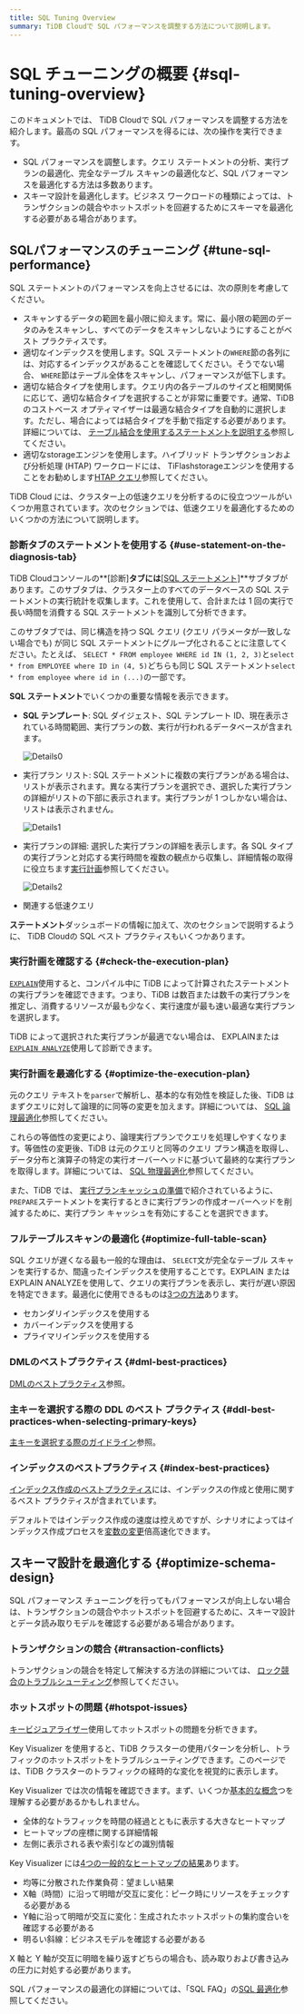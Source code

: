```yaml
---
title: SQL Tuning Overview
summary: TiDB Cloudで SQL パフォーマンスを調整する方法について説明します。
---
```


# SQL チューニングの概要 {#sql-tuning-overview}

このドキュメントでは、 TiDB Cloudで SQL パフォーマンスを調整する方法を紹介します。最高の SQL パフォーマンスを得るには、次の操作を実行できます。

-   SQL パフォーマンスを調整します。クエリ ステートメントの分析、実行プランの最適化、完全なテーブル スキャンの最適化など、SQL パフォーマンスを最適化する方法は多数あります。
-   スキーマ設計を最適化します。ビジネス ワークロードの種類によっては、トランザクションの競合やホットスポットを回避するためにスキーマを最適化する必要がある場合があります。

## SQLパフォーマンスのチューニング {#tune-sql-performance}

SQL ステートメントのパフォーマンスを向上させるには、次の原則を考慮してください。

-   スキャンするデータの範囲を最小限に抑えます。常に、最小限の範囲のデータのみをスキャンし、すべてのデータをスキャンしないようにすることがベスト プラクティスです。
-   適切なインデックスを使用します。SQL ステートメントの`WHERE`節の各列には、対応するインデックスがあることを確認してください。そうでない場合、 `WHERE`節はテーブル全体をスキャンし、パフォーマンスが低下します。
-   適切な結合タイプを使用します。クエリ内の各テーブルのサイズと相関関係に応じて、適切な結合タイプを選択することが非常に重要です。通常、TiDB のコストベース オプティマイザーは最適な結合タイプを自動的に選択します。ただし、場合によっては結合タイプを手動で指定する必要があります。詳細については、 [テーブル結合を使用するステートメントを説明する](/explain-joins.md)参照してください。
-   適切なstorageエンジンを使用します。ハイブリッド トランザクションおよび分析処理 (HTAP) ワークロードには、 TiFlashstorageエンジンを使用することをお勧めします[HTAP クエリ](/develop/dev-guide-hybrid-oltp-and-olap-queries.md)参照してください。

TiDB Cloud には、クラスター上の低速クエリを分析するのに役立つツールがいくつか用意されています。次のセクションでは、低速クエリを最適化するためのいくつかの方法について説明します。

### 診断タブのステートメントを使用する {#use-statement-on-the-diagnosis-tab}

TiDB Cloudコンソールの**[診断]**タブには**<a href="/tidb-cloud/tune-performance.md#statement-analysis">[SQL ステートメント]</a>**サブタブがあります。このサブタブは、クラスター上のすべてのデータベースの SQL ステートメントの実行統計を収集します。これを使用して、合計または 1 回の実行で長い時間を消費する SQL ステートメントを識別して分析できます。

このサブタブでは、同じ構造を持つ SQL クエリ (クエリ パラメータが一致しない場合でも) が同じ SQL ステートメントにグループ化されることに注意してください。たとえば、 `SELECT * FROM employee WHERE id IN (1, 2, 3)`と`select * from EMPLOYEE where ID in (4, 5)`どちらも同じ SQL ステートメント`select * from employee where id in (...)`の一部です。

**SQL ステートメント**でいくつかの重要な情報を表示できます。

-   **SQL テンプレート**: SQL ダイジェスト、SQL テンプレート ID、現在表示されている時間範囲、実行プランの数、実行が行われるデータベースが含まれます。

    ![Details0](https://docs-download.pingcap.com/media/images/docs/dashboard/dashboard-statement-detail0.png)

-   実行プラン リスト: SQL ステートメントに複数の実行プランがある場合は、リストが表示されます。異なる実行プランを選択でき、選択した実行プランの詳細がリストの下部に表示されます。実行プランが 1 つしかない場合は、リストは表示されません。

    ![Details1](https://docs-download.pingcap.com/media/images/docs/dashboard/dashboard-statement-detail1.png)

-   実行プランの詳細: 選択した実行プランの詳細を表示します。各 SQL タイプの実行プランと対応する実行時間を複数の観点から収集し、詳細情報の取得に役立ちます[実行計画](https://docs.pingcap.com/tidb/stable/dashboard-statement-details#execution-plans)参照してください。

    ![Details2](https://docs-download.pingcap.com/media/images/docs/dashboard/dashboard-statement-detail2.png)

-   関連する低速クエリ

**ステートメント**ダッシュボードの情報に加えて、次のセクションで説明するように、 TiDB Cloudの SQL ベスト プラクティスもいくつかあります。

### 実行計画を確認する {#check-the-execution-plan}

[`EXPLAIN`](/explain-overview.md)使用すると、コンパイル中に TiDB によって計算されたステートメントの実行プランを確認できます。つまり、TiDB は数百または数千の実行プランを推定し、消費するリソースが最も少なく、実行速度が最も速い最適な実行プランを選択します。

TiDB によって選択された実行プランが最適でない場合は、 EXPLAINまたは[`EXPLAIN ANALYZE`](/sql-statements/sql-statement-explain-analyze.md)使用して診断できます。

### 実行計画を最適化する {#optimize-the-execution-plan}

元のクエリ テキストを`parser`で解析し、基本的な有効性を検証した後、TiDB はまずクエリに対して論理的に同等の変更を加えます。詳細については、 [SQL 論理最適化](/sql-logical-optimization.md)参照してください。

これらの等価性の変更により、論理実行プランでクエリを処理しやすくなります。等価性の変更後、TiDB は元のクエリと同等のクエリ プラン構造を取得し、データ分布と演算子の特定の実行オーバーヘッドに基づいて最終的な実行プランを取得します。詳細については、 [SQL 物理最適化](/sql-physical-optimization.md)参照してください。

また、TiDB では、 [実行プランキャッシュの準備](/sql-prepared-plan-cache.md)で紹介されているように、 `PREPARE`ステートメントを実行するときに実行プランの作成オーバーヘッドを削減するために、実行プラン キャッシュを有効にすることを選択できます。

### フルテーブルスキャンの最適化 {#optimize-full-table-scan}

SQL クエリが遅くなる最も一般的な理由は、 `SELECT`文が完全なテーブル スキャンを実行するか、間違ったインデックスを使用することです。EXPLAIN またはEXPLAIN ANALYZEを使用して、クエリの実行プランを表示し、実行が遅い原因を特定できます。最適化に使用できるものは[3つの方法](/develop/dev-guide-optimize-sql.md)あります。

-   セカンダリインデックスを使用する
-   カバーインデックスを使用する
-   プライマリインデックスを使用する

### DMLのベストプラクティス {#dml-best-practices}

[DMLのベストプラクティス](/develop/dev-guide-optimize-sql-best-practices.md#dml-best-practices)参照。

### 主キーを選択する際の DDL のベスト プラクティス {#ddl-best-practices-when-selecting-primary-keys}

[主キーを選択する際のガイドライン](/develop/dev-guide-create-table.md#guidelines-to-follow-when-selecting-primary-key)参照。

### インデックスのベストプラクティス {#index-best-practices}

[インデックス作成のベストプラクティス](/develop/dev-guide-index-best-practice.md)には、インデックスの作成と使用に関するベスト プラクティスが含まれています。

デフォルトではインデックス作成の速度は控えめですが、シナリオによってはインデックス作成プロセスを[変数の変更](/develop/dev-guide-optimize-sql-best-practices.md#add-index-best-practices)倍高速化できます。

<!--
### Use the slow log memory mapping table

You can query the contents of the slow query log by querying the [INFORMATION_SCHEMA.SLOW_QUERY](/identify-slow-queries.md#memory-mapping-in-slow-log) table, and find the structure in the [`SLOW_QUERY`](/information-schema/information-schema-slow-query.md) table. Using this table, you can perform queries using different fields to find potential problems.

The recommended analysis process for slow queries is as follows.

1. [Identify the performance bottleneck of the query](/analyze-slow-queries.md#identify-the-performance-bottleneck-of-the-query). That is, identify the part of the query process that takes long time.
2. [Analyze system issues](/analyze-slow-queries.md#analyze-system-issues). According to the bottleneck point, combine the monitoring, logging and other information at that time to find the possible causes.
3. [Analyze optimizer issues](/analyze-slow-queries.md#analyze-optimizer-issues). Analyze whether there is a better execution plan.
-->

## スキーマ設計を最適化する {#optimize-schema-design}

SQL パフォーマンス チューニングを行ってもパフォーマンスが向上しない場合は、トランザクションの競合やホットスポットを回避するために、スキーマ設計とデータ読み取りモデルを確認する必要がある場合があります。

### トランザクションの競合 {#transaction-conflicts}

トランザクションの競合を特定して解決する方法の詳細については、 [ロック競合のトラブルシューティング](https://docs.pingcap.com/tidb/stable/troubleshoot-lock-conflicts#troubleshoot-lock-conflicts)参照してください。

### ホットスポットの問題 {#hotspot-issues}

[キービジュアライザー](/tidb-cloud/tune-performance.md#key-visualizer)使用してホットスポットの問題を分析できます。

Key Visualizer を使用すると、TiDB クラスターの使用パターンを分析し、トラフィックのホットスポットをトラブルシューティングできます。このページでは、TiDB クラスターのトラフィックの経時的な変化を視覚的に表示します。

Key Visualizer では次の情報を確認できます。まず、いくつか[基本的な概念](https://docs.pingcap.com/tidb/stable/dashboard-key-visualizer#basic-concepts)つを理解する必要があるかもしれません。

-   全体的なトラフィックを時間の経過とともに表示する大きなヒートマップ
-   ヒートマップの座標に関する詳細情報
-   左側に表示される表や索引などの識別情報

Key Visualizer には[4つの一般的なヒートマップの結果](https://docs.pingcap.com/tidb/stable/dashboard-key-visualizer#common-heatmap-types)あります。

-   均等に分散された作業負荷：望ましい結果
-   X軸（時間）に沿って明暗が交互に変化：ピーク時にリソースをチェックする必要がある
-   Y軸に沿って明暗が交互に変化：生成されたホットスポットの集約度合いを確認する必要がある
-   明るい斜線：ビジネスモデルを確認する必要がある

X 軸と Y 軸が交互に明暗を繰り返すどちらの場合も、読み取りおよび書き込みの圧力に対処する必要があります。

SQL パフォーマンスの最適化の詳細については、「SQL FAQ」の[SQL 最適化](https://docs.pingcap.com/tidb/stable/sql-faq#sql-optimization)参照してください。
